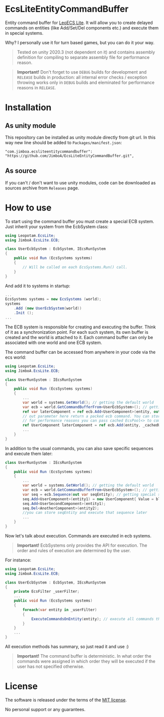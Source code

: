 # EcsLiteEntityCommandBuffer
Entity command buffer for [LeoECS Lite](https://github.com/Leopotam/ecslite).
It will allow you to create delayed commands on entities (like Add/Set/Del components etc.) and execute them in special systems.

Why? I personally use it for turn based games, but you can do it your way.

> Tested on unity 2020.3 (not dependent on it) and contains assembly definition for compiling to separate assembly file for performance reason.

> **Important!** Don't forget to use `DEBUG` builds for development and `RELEASE` builds in production: all internal error checks / exception throwing works only in `DEBUG` builds and eleminated for performance reasons in `RELEASE`.

# Installation

## As unity module
This repository can be installed as unity module directly from git url. In this way new line should be added to `Packages/manifest.json`:
```
"com.jimboa.ecsliteentitycommandbuffer": "https://github.com/JimboA/EcsLiteEntityCommandBuffer.git",
```

## As source
If you can't / don't want to use unity modules, code can be downloaded as sources archive from `Releases` page.

# How to use
To start using the command buffer you must create a special ECB system. Just inherit your system from the EcbSystem class:
```csharp
using Leopotam.EcsLite;
using JimboA.EcsLite.ECB;

class UserEcbSystem : EcbSystem, IEcsRunSystem
{   
    public void Run (EcsSystems systems) 
    {
        // Will be called on each EcsSystems.Run() call.
    }
}
```
And add it to systems in startup:
```csharp
...
EcsSystems systems = new EcsSystems (world);
systems
    .Add (new UserEcbSystem(world))
    .Init ();
...
```
The ECB system is responsible for creating and executing the buffer. Think of it as a synchronization point. For each such system, its own buffer is created and the world is attached to it. Each command buffer can only be associated with one world and one ECB system.

The command buffer can be accessed from anywhere in your code via the ecs world:
```csharp
using Leopotam.EcsLite;
using JimboA.EcsLite.ECB;

class UserRunSystem : IEcsRunSystem
{   
    public void Run (EcsSystems systems) 
    {
        ...
        var world = systems.GetWorld(); // getting the default world
        var ecb = world.GetCommandBufferFrom<UserEcbSystem>(); // getting buffer from your EcbSystem. You can cache it
        ref var laterComponent = ref ecb.Add<UserComponent>(entity, out var cmdEntity) // when buffer will be executed a UserComponent will be added to entity
        // out parameter here return a packed ecb command. You can store it and execute that particular command later. Or just ignore it with out _
        // for performance reasons you can pass cached EcsPool<> to commands methods:
        ref UserComponent laterComponent = ref ecb.Add(entity, _cachedUserComponentPool, out _);
        ...
    }
}
```
In addition to the usual commands, you can also save specific sequences and execute them later:
```csharp
class UserRunSystem : IEcsRunSystem
{   
    public void Run (EcsSystems systems) 
    {
        ...
        var world = systems.GetWorld(); // getting the default world
        var ecb = world.GetCommandBufferFrom<UserEcbSystem>(); // getting buffer from your EcbSystem
        var seq = ecb.Sequence(out var seqEntity); // getting special sequence
        seq.Add<UserComponent>(entity1) = new UserComponent{ Value = blabla };
        seq.Add<UserSecondComponent>(entity1);
        seq.Del<AnotherComponent>(entity2);
        //you can store seqEntity and execute that sequence later
        ...
    }
}
```
Now let's talk about execution.
Commands are executed in ecb systems. 

> **Important!** EcbSystems only provides the API for execution. The order and rules of execution are determined by the user.

For instance:
```csharp
using Leopotam.EcsLite;
using JimboA.EcsLite.ECB;

class UserEcbSystem : EcbSystem, IEcsRunSystem
{   
    private EcsFilter _userFilter;
    ...
    public void Run (EcsSystems systems) 
    {
        foreach(var entity in _userFilter)
        {
            ExecuteCommandsOnEntity(entity); // execute all commands that belong to the entity
        }    
    }
    ...
}
```
All execution methods has summary, so just read it and use :)

> **Important!** The command buffer is deterministic. In what order the commands were assigned in which order they will be executed if the user has not specified otherwise.

# License
The software is released under the terms of the [MIT license](./LICENSE.md).

No personal support or any guarantees.
